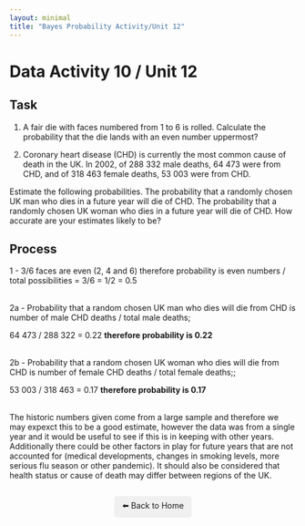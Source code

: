 ```yaml
---
layout: minimal
title: "Bayes Probability Activity/Unit 12"
---
```


# Data Activity 10 / Unit 12

## Task

1. A fair die with faces numbered from 1 to 6 is rolled. Calculate the probability that the die lands with an even number uppermost?

2. Coronary heart disease (CHD) is currently the most common cause of death in the UK. In 2002, of 288 332 male deaths, 64 473 were from CHD, and of 318 463 female deaths, 53 003 were from CHD.

Estimate the following probabilities.
The probability that a randomly chosen UK man who dies in a future year will die of CHD.
The probability that a randomly chosen UK woman who dies in a future year will die of CHD.
How accurate are your estimates likely to be?

## Process 

1 -  3/6 faces are even (2, 4 and 6) therefore probability is even numbers / total possibilities = 3/6 = 1/2 = 0.5
<br><br>
  
2a - Probability that a random chosen UK man who dies will die from CHD is number of male CHD deaths / total male deaths;

   64 473 / 288 322 = 0.22   **therefore probability is 0.22**
<br><br>

2b -  Probability that a random chosen UK woman who dies will die from CHD is number of female CHD deaths / total female deaths;;

   53 003 / 318 463 = 0.17   **therefore probability is 0.17**
<br><br>

The historic numbers given come from a large sample and therefore we may expexct this to be a good estimate, however the data was from a single year and it would be useful to see if this is in keeping with other years.  Additionally there could be other factors in play for future years that are not accounted for (medical developments, changes in smoking levels, more serious flu season or other pandemic).  It should also be considered that health status or cause of death may differ between regions of the UK.  



<p style="text-align: center; margin-top: 2em;">
  <a href="../index.html" style="text-decoration: none; background: #f0f0f0; padding: 0.5em 1em; border-radius: 5px; display: inline-block;">
    ⬅️ Back to Home
  </a>
</p>
